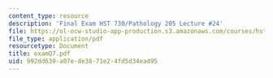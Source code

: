 ```yaml
---
content_type: resource
description: 'Final Exam HST 730/Pathology 205 Lecture #24'
file: https://ol-ocw-studio-app-production.s3.amazonaws.com/courses/hst-730-molecular-biology-for-the-auditory-system-fall-2002/992dd639a07ede3871e24fd5d34ead95_examQ7.pdf
file_type: application/pdf
resourcetype: Document
title: examQ7.pdf
uid: 992dd639-a07e-de38-71e2-4fd5d34ead95
---
```

